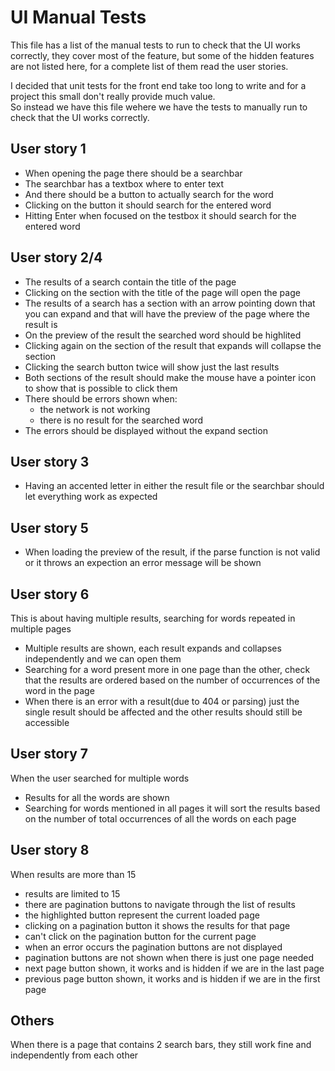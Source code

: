 # UI Manual Tests
This file has a list of the manual tests to run to check that the UI works correctly, they cover most of the feature, but some of the hidden features are not listed here, for a complete list of them read the user stories.

I decided that unit tests for the front end take too long to write and for a project this small don't really provide much value.  
So instead we have this file wehere we have the tests to manually run to check that the UI works correctly.

## User story 1
- When opening the page there should be a searchbar
- The searchbar has a textbox where to enter text
- And there should be a button to actually search for the word
- Clicking on the button it should search for the entered word
- Hitting Enter when focused on the testbox it should search for the entered word

## User story 2/4
- The results of a search contain the title of the page
- Clicking on the section with the title of the page will open the page
- The results of a search has a section with an arrow pointing down that you can expand and that will have the preview of the page where the result is
- On the preview of the result the searched word should be highlited
- Clicking again on the section of the result that expands will collapse the section
- Clicking the search button twice will show just the last results
- Both sections of the result should make the mouse have a pointer icon to show that is possible to click them
- There should be errors shown when:
  - the network is not working
  - there is no result for the searched word
- The errors should be displayed without the expand section

## User story 3
- Having an accented letter in either the result file or the searchbar should let everything work as expected

## User story 5
- When loading the preview of the result, if the parse function is not valid or it throws an expection an error message will be shown

## User story 6
This is about having multiple results, searching for words repeated in multiple pages
- Multiple results are shown, each result expands and collapses independently and we can open them
- Searching for a word present more in one page than the other, check that the results are ordered based on the number of occurrences of the word in the page
- When there is an error with a result(due to 404 or parsing) just the single result should be affected and the other results should still be accessible

## User story 7
When the user searched for multiple words
- Results for all the words are shown
- Searching for words mentioned in all pages it will sort the results based on the number of total occurrences of all the words on each page

## User story 8
When results are more than 15
- results are limited to 15
- there are pagination buttons to navigate through the list of results
- the highlighted button represent the current loaded page
- clicking on a pagination button it shows the results for that page
- can't click on the pagination button for the current page
- when an error occurs the pagination buttons are not displayed
- pagination buttons are not shown when there is just one page needed
- next page button shown, it works and is hidden if we are in the last page
- previous page button shown, it works and is hidden if we are in the first page

## Others
When there is a page that contains 2 search bars, they still work fine and independently from each other
